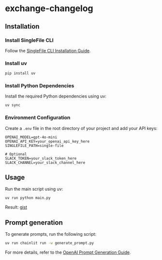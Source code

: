 # exchange-changelog

## Installation

### Install SingleFile CLI

Follow the [SingleFile CLI Installation Guide](https://github.com/gildas-lormeau/single-file-cli#installation).

### Install uv

```sh
pip install uv
```

### Install Python Dependencies

Install the required Python dependencies using uv:

```sh
uv sync
```

### Environment Configuration

Create a `.env` file in the root directory of your project and add your API keys:

```env
OPENAI_MODEL=gpt-4o-mini
OPENAI_API_KEY=your_openai_api_key_here
SINGLEFILE_PATH=single-file

# Optional
SLACK_TOKEN=your_slack_token_here
SLACK_CHANNEL=your_slack_channel_here
```

## Usage

Run the main script using uv:

```sh
uv run python main.py
```

Result: [gist](https://gist.github.com/narumiruna/707786b350fc17197a35ee9ae3d0456d)

## Prompt generation

To generate prompts, run the following script:

```sh
uv run chainlit run -w generate_prompt.py
```

For more details, refer to the [OpenAI Prompt Generation Guide](https://platform.openai.com/docs/guides/prompt-generation).
